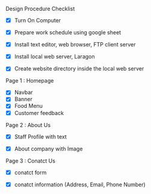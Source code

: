 Design Procedure Checklist

- [X] Turn On Computer
- [X] Prepare work schedule using google sheet
- [X] Install text editor, web browser, FTP client server
- [X] Install local web server, Laragon
- [X] Create website directory inside the local web server


Page 1 : Homepage

- [x] Navbar
- [x] Banner
- [x] Food Menu
- [x] Customer feedback

Page 2 : About Us

- [x] Staff Profile with text
- [x] About company with Image


Page 3 : Conatct Us

- [x] conatct form 
- [x] conatct information (Address, Email, Phone Number)

